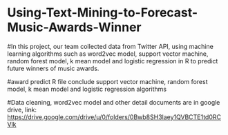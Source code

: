 # Using-Text-Mining-to-Forecast-Music-Awards-Winner

#In this project, our team collected data from Twitter API, using machine learning algorithms such as word2vec model, support vector machine, random forest model, k mean model and logistic regression in R to predict future winners of music awards.

#award predict R file conclude support vector machine, random forest model, k mean model and logistic regression algorithms

#Data cleaning, word2vec model and other detail documents are in google drive, link: https://drive.google.com/drive/u/0/folders/0Bwb8SH3laey1QVBCTE1td0RCVlk 

